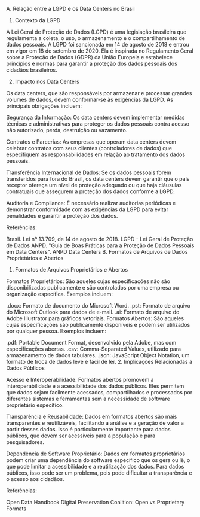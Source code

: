 A. Relação entre a LGPD e os Data Centers no Brasil
1. Contexto da LGPD

A Lei Geral de Proteção de Dados (LGPD) é uma legislação brasileira que regulamenta a coleta, o uso, o armazenamento e o compartilhamento de dados pessoais. A LGPD foi sancionada em 14 de agosto de 2018 e entrou em vigor em 18 de setembro de 2020. Ela é inspirada no Regulamento Geral sobre a Proteção de Dados (GDPR) da União Europeia e estabelece princípios e normas para garantir a proteção dos dados pessoais dos cidadãos brasileiros.

2. Impacto nos Data Centers

Os data centers, que são responsáveis por armazenar e processar grandes volumes de dados, devem conformar-se às exigências da LGPD. As principais obrigações incluem:

Segurança da Informação: Os data centers devem implementar medidas técnicas e administrativas para proteger os dados pessoais contra acesso não autorizado, perda, destruição ou vazamento.

Contratos e Parcerias: As empresas que operam data centers devem celebrar contratos com seus clientes (controladores de dados) que especifiquem as responsabilidades em relação ao tratamento dos dados pessoais.

Transferência Internacional de Dados: Se os dados pessoais forem transferidos para fora do Brasil, os data centers devem garantir que o país receptor ofereça um nível de proteção adequado ou que haja cláusulas contratuais que assegurem a proteção dos dados conforme a LGPD.

Auditoria e Compliance: É necessário realizar auditorias periódicas e demonstrar conformidade com as exigências da LGPD para evitar penalidades e garantir a proteção dos dados.

Referências:

Brasil. Lei nº 13.709, de 14 de agosto de 2018. LGPD - Lei Geral de Proteção de Dados
ANPD. "Guia de Boas Práticas para a Proteção de Dados Pessoais em Data Centers". ANPD Data Centers
B. Formatos de Arquivos de Dados Proprietários e Abertos
1. Formatos de Arquivos Proprietários e Abertos

Formatos Proprietários: São aqueles cujas especificações não são disponibilizadas publicamente e são controlados por uma empresa ou organização específica. Exemplos incluem:

.docx: Formato de documento do Microsoft Word.
.pst: Formato de arquivo do Microsoft Outlook para dados de e-mail.
.ai: Formato de arquivo do Adobe Illustrator para gráficos vetoriais.
Formatos Abertos: São aqueles cujas especificações são publicamente disponíveis e podem ser utilizados por qualquer pessoa. Exemplos incluem:

.pdf: Portable Document Format, desenvolvido pela Adobe, mas com especificações abertas.
.csv: Comma-Separated Values, utilizado para armazenamento de dados tabulares.
.json: JavaScript Object Notation, um formato de troca de dados leve e fácil de ler.
2. Implicações Relacionadas a Dados Públicos

Acesso e Interoperabilidade: Formatos abertos promovem a interoperabilidade e a acessibilidade dos dados públicos. Eles permitem que dados sejam facilmente acessados, compartilhados e processados por diferentes sistemas e ferramentas sem a necessidade de software proprietário específico.

Transparência e Reusabilidade: Dados em formatos abertos são mais transparentes e reutilizáveis, facilitando a análise e a geração de valor a partir desses dados. Isso é particularmente importante para dados públicos, que devem ser acessíveis para a população e para pesquisadores.

Dependência de Software Proprietário: Dados em formatos proprietários podem criar uma dependência do software específico que os gera ou lê, o que pode limitar a acessibilidade e a reutilização dos dados. Para dados públicos, isso pode ser um problema, pois pode dificultar a transparência e o acesso aos cidadãos.

Referências:

Open Data Handbook
Digital Preservation Coalition: Open vs Proprietary Formats
